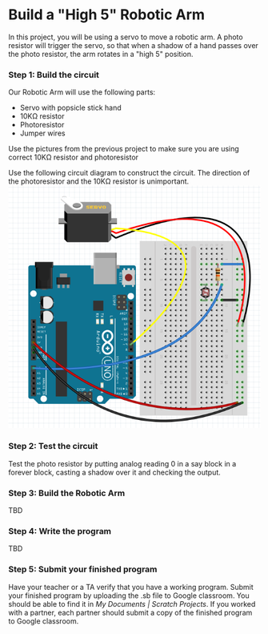 # Build a "High 5" Robotic Arm
In this project, you will be using a servo to move a robotic arm. A photo resistor will trigger the servo, so that when a shadow of a hand passes over the photo resistor, the arm rotates in a "high 5" position.

### Step 1: Build the circuit
Our Robotic Arm will use the following parts:
- Servo with popsicle stick hand
- 10KΩ resistor
- Photoresistor
- Jumper wires   

Use the pictures from the previous project to make sure you are using correct 10KΩ resistor and photoresistor   

Use the following circuit diagram to construct the circuit. The direction of the photoresistor and the 10KΩ resistor is unimportant.   
![](High5RobotCircuit.png)

### Step 2: Test the circuit
Test the photo resistor by putting analog reading 0 in a say block in a forever block, casting a shadow over it and checking the output.

### Step 3: Build the Robotic Arm
TBD   

### Step 4: Write the program
TBD

### Step 5: Submit your finished program
Have your teacher or a TA verify that you have a working program. Submit your finished program by uploading the .sb file to Google classroom. You should be able to find it in *My Documents | Scratch Projects*. If you worked with a partner, each partner should submit a copy of the finished program to Google classroom.
